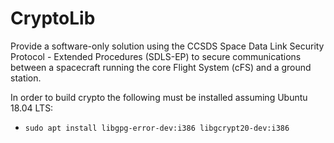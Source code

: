 # CryptoLib

Provide a software-only solution using the CCSDS Space Data Link Security Protocol - Extended Procedures (SDLS-EP) to secure communications between a spacecraft running the core Flight System (cFS) and a ground station.

In order to build crypto the following must be installed assuming Ubuntu 18.04 LTS:
* `sudo apt install libgpg-error-dev:i386 libgcrypt20-dev:i386`
